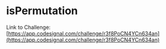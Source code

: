 # isPermutation

Link to Challenge: [https://app.codesignal.com/challenge/r3f8PoCN4YCn634an](https://app.codesignal.com/challenge/r3f8PoCN4YCn634an)